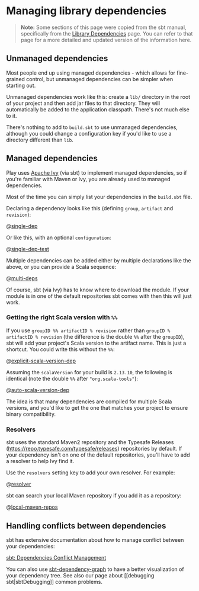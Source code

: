 <!--- Copyright (C) from 2022 The Play Framework Contributors <https://github.com/playframework>, 2011-2021 Lightbend Inc. <https://www.lightbend.com> -->

# Managing library dependencies

> **Note:** Some sections of this page were copied from the sbt manual, specifically from the [Library Dependencies](https://www.scala-sbt.org/1.x/docs/Library-Dependencies.html) page. You can refer to that page for a more detailed and updated version of the information here.

## Unmanaged dependencies

Most people end up using managed dependencies - which allows for fine-grained control, but unmanaged dependencies can be simpler when starting out.

Unmanaged dependencies work like this: create a `lib/` directory in the root of your project and then add jar files to that directory. They will automatically be added to the application classpath. There's not much else to it.

There's nothing to add to `build.sbt` to use unmanaged dependencies, although you could change a configuration key if you'd like to use a directory different than `lib`.

## Managed dependencies

Play uses [Apache Ivy](http://ant.apache.org/ivy/) (via sbt) to implement managed dependencies, so if you're familiar with Maven or Ivy, you are already used to managed dependencies.

Most of the time you can simply list your dependencies in the `build.sbt` file.

Declaring a dependency looks like this (defining `group`, `artifact` and `revision`):

@[single-dep](code/dependencies.sbt)

Or like this, with an optional `configuration`:

@[single-dep-test](code/dependencies.sbt)

Multiple dependencies can be added either by multiple declarations like the above, or you can provide a Scala sequence:

@[multi-deps](code/dependencies.sbt)

Of course, sbt (via Ivy) has to know where to download the module. If your module is in one of the default repositories sbt comes with then this will just work.

### Getting the right Scala version with `%%`

If you use `groupID %% artifactID % revision` rather than `groupID % artifactID % revision` (the difference is the double `%%` after the `groupID`), sbt will add your project's Scala version to the artifact name. This is just a shortcut. You could write this without the `%%`:

@[explicit-scala-version-dep](code/dependencies.sbt)

Assuming the `scalaVersion` for your build is `2.13.10`, the following is identical (note the double `%%` after `"org.scala-tools"`):

@[auto-scala-version-dep](code/dependencies.sbt)

The idea is that many dependencies are compiled for multiple Scala versions, and you'd like to get the one that matches your project to ensure binary compatibility.

### Resolvers

sbt uses the standard Maven2 repository and the Typesafe Releases (<https://repo.typesafe.com/typesafe/releases>) repositories by default. If your dependency isn't on one of the default repositories, you'll have to add a resolver to help Ivy find it.

Use the `resolvers` setting key to add your own resolver. For example:

@[resolver](code/dependencies.sbt)

sbt can search your local Maven repository if you add it as a repository:

@[local-maven-repos](code/dependencies.sbt)

## Handling conflicts between dependencies

sbt has extensive documentation about how to manage conflict between your dependencies:

[sbt: Dependencies Conflict Management](https://www.scala-sbt.org/1.x/docs/Library-Management.html#Conflict+Management)

You can also use [sbt-dependency-graph](https://github.com/jrudolph/sbt-dependency-graph) to have a better visualization of your dependency tree. See also our page about [[debugging sbt|sbtDebugging]] common problems.
